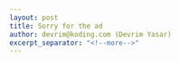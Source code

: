 ```yaml
---
layout: post
title: Sorry for the ad
author: devrim@koding.com (Devrim Yasar)
excerpt_separator: "<!--more-->"
---
```


